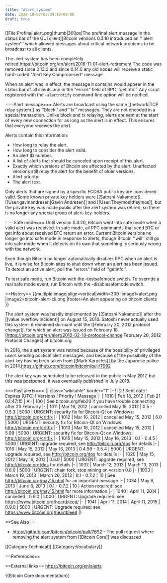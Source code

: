 ```yaml
---
title: "Alert_system"
date: 2020-10-07T00:34:19+09:00
draft: true
---
```


[[File:Prefinal alert.png|thumb|300px|The prefinal alert message in the status bar of the GUI client]]Bitcoin versions 0.3.10 introduced an '''alert system''' which allowed messages about critical network problems to be broadcast to all clients.

The alert system has been completely retired.<ref name="org">https://bitcoin.org/en/alert/2016-11-01-alert-retirement</ref> The code was removed since 0.13.0 and since 0.14.0 any old nodes will receive a static hard-coded "Alert Key Compromised" message.

When an alert was in effect, the message it contains would appear in the status bar of all clients and in the "errors" field of RPC ''getinfo''. Any script registered with the <code>-alertnotify</code> command-line option will be notified.

===Alert message===
Alerts are broadcast using the same [[network|TCP relay system]] as ''block'' and ''tx'' messages. They are not encoded in a special transaction. Unlike block and tx relaying, alerts are sent at the start of every new connection for as long as the alert is in effect. This ensures that everyone receives the alert.

Alerts contain this information:
* How long to relay the alert.
* How long to consider the alert valid.
* An alert ID number.
* A list of alerts that should be canceled upon receipt of this alert.
* Exactly which versions of Bitcoin are affected by the alert. Unaffected versions still relay the alert for the benefit of older versions.
* Alert priority.
* The alert text.

Only alerts that are signed by a specific ECDSA public key are considered valid. Some known private key holders were [[Satoshi Nakamoto]], [[User:gavinandresen|Gavin Andresen]] and [[User:Theymos|theymos]], but the private key was made public after the alert system was retired, so there is no longer any special group of alert-key-holders.

===Safe mode===
Until version 0.3.20, Bitcoin went into safe mode when a valid alert was received. In safe mode, all RPC commands that send BTC or get info about received BTC return an error. Current Bitcoin versions no longer go into safe mode in response to alerts, though Bitcoin ''will'' still go into safe mode when it detects on its own that something is seriously wrong with the network.

Even though Bitcoin no longer automatically disables RPC when an alert is live, it is wise for Bitcoin sites to shut down when an alert has been issued. To detect an active alert, poll the "errors" field of ''getinfo''.

To test safe mode, run Bitcoin with the -testsafemode switch. To override a real safe mode event, run Bitcoin with the -disablesafemode switch.

==History==
{{multiple image|align=vertical|width=300
|image1=alert.png
|image2=bitcoin-alert-cli.png
|footer=An alert appearing on bitcoin clients
}}

The alert system was hastily implemented by [[Satoshi Nakamoto]] after the [[value overflow incident]] on August 15, 2010. Satoshi never actually used this system; it remained dormant until the [[February 20, 2012 protocol change]], for which an alert was issued on February 18.<ref>[https://bitcoin.org/en/alert/2012-02-18-protocol-change February 20, 2012 Protocol Changes] at bitcoin.org</ref>

In 2016, the alert system was retired<ref name="org"/> because of the possibility of privileged users sending political alert messages, <!-- because of consensus that there shouldn't be privileged users in a decentralized system in the first place, [reword?]--> and because of the possibility of the alert key having been taken from [[Mark Karpelès]] by the Japanese police in 2014.<ref>https://github.com/bitcoin/bitcoin/pull/7692</ref>

The alert key was scheduled to be released to the public in May 2017, but this was postponed.<ref name="org"/> It was eventually published in July 2018.

===Past alerts===
{| class="wikitable" border="1"
|-
! ID
! Sent date
! Expires (UTC)
! Versions
! Priority
! Message
|-
| 1010
| Feb 18, 2012
| Feb 21 02:47:15
| All
| 100
| See bitcoin.org/feb20 if you have trouble connecting after 20 February
|-
| 1011
| Mar 16, 2012
| cancelled May 15, 2012
| 0.5 - 0.5.3
| 5000
| URGENT: security fix for Bitcoin-Qt on Windows: http://bitcoin.org/critfix
|-
| 1012
| Mar 16, 2012
| cancelled May 15, 2012
| 6.0
| 5000
| URGENT: security fix for Bitcoin-Qt on Windows: http://bitcoin.org/critfix
|-
| 1013
| Mar 16, 2012
| cancelled May 15, 2012
| 5.99
| 5000
| URGENT: security fix for Bitcoin-Qt on Windows: http://bitcoin.org/critfix
|-
| 1015
| May 15, 2012
| May 16, 2013
| 0.1 - 0.4.5
| 5000
| URGENT: upgrade required, see http://bitcoin.org/dos for details
|-
| 1016
| May 15, 2012
| May 16, 2013
| 0.4.99 - 0.5.4
| 5000
| URGENT: upgrade required, see http://bitcoin.org/dos for details
|-
| 1020
| May 15, 2012
| May 16, 2013
| 0.6.0
| 5000
| URGENT: upgrade required, see http://bitcoin.org/dos for details
|-
| 1032
| March 12, 2013
| March 13, 2013
| 0.8.0
| 5000
| URGENT: chain fork, stop mining on version 0.8
|-
| 1033
| March 19, 2013
| March 20, 2013
| 0.1 - 0.7.2
| 10
| See http://bitcoin.org/may15.html for an important message
|-
| 1034
| May 9, 2013
| June 8, 2013
| 0.1 - 0.7.2
| 10
| Action required: see http://bitcoin.org/may15.html for more information
|-
| 1040
| April 11, 2014
| cancelled
| 0.9.0
| 5000
| URGENT: Upgrade required: see https://www.bitcoin.org/heartbleed/
|-
| 1041
| April 11, 2014
| April 11, 2015
| 0.9.0
| 5000
| URGENT: Upgrade required: see https://www.bitcoin.org/heartbleed
|}

==See Also==

* https://github.com/bitcoin/bitcoin/pull/7692 - The pull request where removing the alert system from [[Bitcoin Core]] was discussed

[[Category:Technical]]
[[Category:Vocabulary]]

==References==
<references/>

==External links==
https://bitcoin.org/en/alerts

{{Bitcoin Core documentation}}
